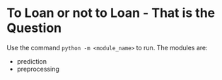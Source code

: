 # To Loan or not to Loan - That is the Question

Use the command `python -m <module_name>` to run.
The modules are:
- prediction
- preprocessing
